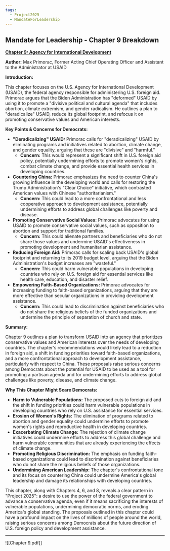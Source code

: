 ```yaml
---
tags:
  - Project2025
  - MandateForLeadership
---
```

## Mandate for Leadership - Chapter 9 Breakdown

**[Chapter 9: Agency for International Development](../../documents/project_2025_chapters/chapter_9.pdf)**

**Author:** Max Primorac, Former Acting Chief Operating Officer and Assistant to the Administrator at USAID

**Introduction:**

This chapter focuses on the U.S. Agency for International Development (USAID), the federal agency responsible for administering U.S. foreign aid. Primorac argues that the Biden Administration has "deformed" USAID by using it to promote a "divisive political and cultural agenda" that includes abortion, climate extremism, and gender radicalism. He outlines a plan to "deradicalize" USAID, reduce its global footprint, and refocus it on promoting conservative values and American interests.

**Key Points & Concerns for Democrats:**

* **"Deradicalizing" USAID:** Primorac calls for "deradicalizing" USAID by eliminating programs and initiatives related to abortion, climate change, and gender equality, arguing that these are "divisive" and "harmful."
    * **Concern:** This would represent a significant shift in U.S. foreign aid policy, potentially undermining efforts to promote women's rights, combat climate change, and provide essential health services in developing countries.
* **Countering China:** Primorac emphasizes the need to counter China's growing influence in the developing world and calls for restoring the Trump Administration's "Clear Choice" initiative, which contrasted American values with Chinese "authoritarianism."
    * **Concern:** This could lead to a more confrontational and less cooperative approach to development assistance, potentially undermining efforts to address global challenges like poverty and disease.
* **Promoting Conservative Social Values:** Primorac advocates for using USAID to promote conservative social values, such as opposition to abortion and support for traditional families.
    * **Concern:** This could alienate partners and beneficiaries who do not share those values and undermine USAID's effectiveness in promoting development and humanitarian assistance.
* **Reducing Foreign Aid:** Primorac calls for scaling back USAID's global footprint and returning to its 2019 budget level, arguing that the Biden Administration's budget increases are "wasteful."
    * **Concern:** This could harm vulnerable populations in developing countries who rely on U.S. foreign aid for essential services like health care, education, and disaster relief.
* **Empowering Faith-Based Organizations:** Primorac advocates for increasing funding to faith-based organizations, arguing that they are more effective than secular organizations in providing development assistance.
    * **Concern:** This could lead to discrimination against beneficiaries who do not share the religious beliefs of the funded organizations and undermine the principle of separation of church and state.

**Summary:**

Chapter 9 outlines a plan to transform USAID into an agency that prioritizes conservative values and American interests over the needs of developing countries. The chapter's recommendations would likely lead to a reduction in foreign aid, a shift in funding priorities toward faith-based organizations, and a more confrontational approach to development assistance, particularly with respect to China. These proposals raise serious concerns among Democrats about the potential for USAID to be used as a tool for promoting a partisan agenda and for undermining efforts to address global challenges like poverty, disease, and climate change.

**Why This Chapter Might Scare Democrats:**

* **Harm to Vulnerable Populations:** The proposed cuts to foreign aid and the shift in funding priorities could harm vulnerable populations in developing countries who rely on U.S. assistance for essential services.
* **Erosion of Women's Rights:** The elimination of programs related to abortion and gender equality could undermine efforts to promote women's rights and reproductive health in developing countries.
* **Exacerbating Climate Change:** The rejection of climate change initiatives could undermine efforts to address this global challenge and harm vulnerable communities that are already experiencing the effects of climate change.
* **Promoting Religious Discrimination:** The emphasis on funding faith-based organizations could lead to discrimination against beneficiaries who do not share the religious beliefs of those organizations.
* **Undermining American Leadership:** The chapter's confrontational tone and its focus on countering China could undermine America's global leadership and damage its relationships with developing countries.

This chapter, along with Chapters 4, 6, and 8, reveals a clear pattern in "Project 2025": a desire to use the power of the federal government to advance a conservative agenda, even if it means sacrificing the interests of vulnerable populations, undermining democratic norms, and eroding America's global standing. The proposals outlined in this chapter could have a profound impact on the lives of millions of people around the world, raising serious concerns among Democrats about the future direction of U.S. foreign policy and development assistance. 

----

![[Chapter 9.pdf]]